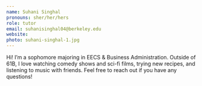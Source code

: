 ```yaml
---
name: Suhani Singhal
pronouns: sher/her/hers
role: tutor
email: suhanisinghal04@berkeley.edu
website: 
photo: suhani-singhal-1.jpg
---
```


Hi! I’m a sophomore majoring in EECS & Business Administration. Outside of 61B, I love watching comedy shows and sci-fi films, trying new recipes, and listening to music with friends. Feel free to reach out if you have any questions!